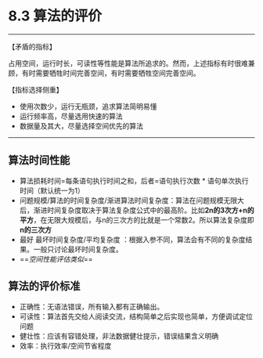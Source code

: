 # 8.3 算法的评价


----
【矛盾的指标】

占用空间，运行时长，可读性等性能是算法所追求的。然而，上述指标有时很难兼顾，有时需要牺牲时间完善空间，有时需要牺牲空间完善空间。

【指标选择侧重】

* 使用次数少，运行无瓶颈，追求算法简明易懂
* 运行频率高，尽量选用快速的算法
* 数据量及其大，尽量选择空间优先的算法

----
## 算法时间性能
* 算法损耗时间=每条语句执行时间之和，后者=语句执行次数 * 语句单次执行时间（默认统一为1）
* 问题规模/算法的时间复杂度/渐进算法时间复杂度：算法在问题规模无限大后，渐进时间复杂度取决于算法复杂度公式中的最高阶。比如**2n的3次方+n的平方**，在无限大规模后，与n的三次方的比就是一个常数2。所以算法复杂度即**n的三次方**
* 最好 最坏时间复杂度/平均复杂度 ：根据入参不同，算法会有不同的复杂度结果。一般只讨论最坏时间复杂度。
* ==_空间性能评估类似_==

## 算法的评价标准
* 正确性：无语法错误，所有输入都有正确输出。
* 可读性：算法首先交给人阅读交流，结构简单之后实现也简单，方便调试定位问题
* 健壮性：应该有容错处理，非法数据健壮提示，错误结果含义明确
* 效率：执行效率/空间节省程度